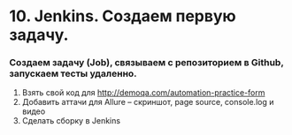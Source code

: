 # 10. Jenkins. Создаем первую задачу.
### Создаем задачу (Job), связываем с репозиторием в Github, запускаем тесты удаленно.

1. Взять свой код для http://demoqa.com/automation-practice-form
2. Добавить аттачи для Allure – скриншот, page source, console.log и видео
3. Cделать сборку в Jenkins
